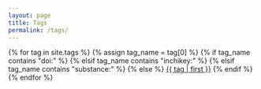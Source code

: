 ```yaml
---
layout: page
title: Tags
permalink: /tags/
---
```


<div class="tag-cloud">
{% for tag in site.tags %}
  {% assign tag_name = tag[0] %}
  {% if tag_name contains "doi:" %}
  {% elsif tag_name contains "inchikey:" %}
  {% elsif tag_name contains "substance:" %}
  {% else %}
    <span style="font-size: {{ tag | last | size | times: 250 | divided_by: site.tags.size | plus: 100  }}%">
      <a href="{{ '/tag/' | append: tag_name | relative_url }}">{{ tag | first }}</a>
    </span>
  {% endif %}
{% endfor %}
